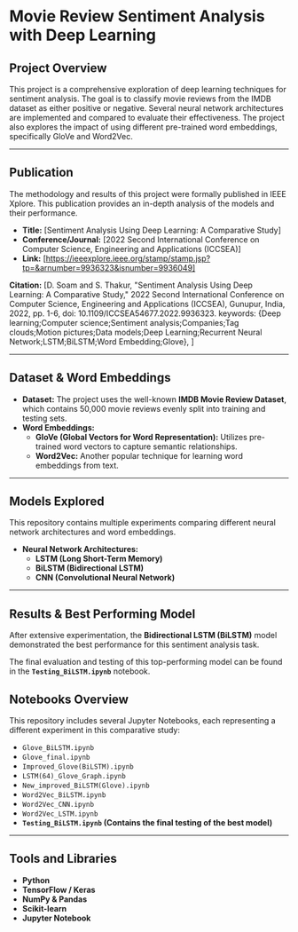 # Movie Review Sentiment Analysis with Deep Learning

## Project Overview

This project is a comprehensive exploration of deep learning techniques for sentiment analysis. The goal is to classify movie reviews from the IMDB dataset as either positive or negative. Several neural network architectures are implemented and compared to evaluate their effectiveness. The project also explores the impact of using different pre-trained word embeddings, specifically GloVe and Word2Vec.

---

## Publication

The methodology and results of this project were formally published in IEEE Xplore. This publication provides an in-depth analysis of the models and their performance.

* **Title:** [Sentiment Analysis Using Deep Learning: A Comparative Study]
* **Conference/Journal:** [2022 Second International Conference on Computer Science, Engineering and Applications (ICCSEA)]
* **Link:** [https://ieeexplore.ieee.org/stamp/stamp.jsp?tp=&arnumber=9936323&isnumber=9936049]

**Citation:**
[D. Soam and S. Thakur, "Sentiment Analysis Using Deep Learning: A Comparative Study," 2022 Second International Conference on Computer Science, Engineering and Applications (ICCSEA), Gunupur, India, 2022, pp. 1-6, doi: 10.1109/ICCSEA54677.2022.9936323. keywords: {Deep learning;Computer science;Sentiment analysis;Companies;Tag clouds;Motion pictures;Data models;Deep Learning;Recurrent Neural Network;LSTM;BiLSTM;Word Embedding;Glove},
]

---

## Dataset & Word Embeddings

* **Dataset:** The project uses the well-known **IMDB Movie Review Dataset**, which contains 50,000 movie reviews evenly split into training and testing sets.
* **Word Embeddings:**
    * **GloVe (Global Vectors for Word Representation):** Utilizes pre-trained word vectors to capture semantic relationships.
    * **Word2Vec:** Another popular technique for learning word embeddings from text.

---

## Models Explored

This repository contains multiple experiments comparing different neural network architectures and word embeddings.

* **Neural Network Architectures:**
    * **LSTM (Long Short-Term Memory)**
    * **BiLSTM (Bidirectional LSTM)**
    * **CNN (Convolutional Neural Network)**

---

## Results & Best Performing Model

After extensive experimentation, the **Bidirectional LSTM (BiLSTM)** model demonstrated the best performance for this sentiment analysis task.

The final evaluation and testing of this top-performing model can be found in the **`Testing_BiLSTM.ipynb`** notebook.

## Notebooks Overview

This repository includes several Jupyter Notebooks, each representing a different experiment in this comparative study:
* `Glove_BiLSTM.ipynb`
* `Glove_final.ipynb`
* `Improved_Glove(BiLSTM).ipynb`
* `LSTM(64)_Glove_Graph.ipynb`
* `New_improved_BiLSTM(Glove).ipynb`
* `Word2Vec_BiLSTM.ipynb`
* `Word2Vec_CNN.ipynb`
* `Word2Vec_LSTM.ipynb`
* **`Testing_BiLSTM.ipynb` (Contains the final testing of the best model)**

---

## Tools and Libraries

* **Python**
* **TensorFlow / Keras**
* **NumPy & Pandas**
* **Scikit-learn**
* **Jupyter Notebook**